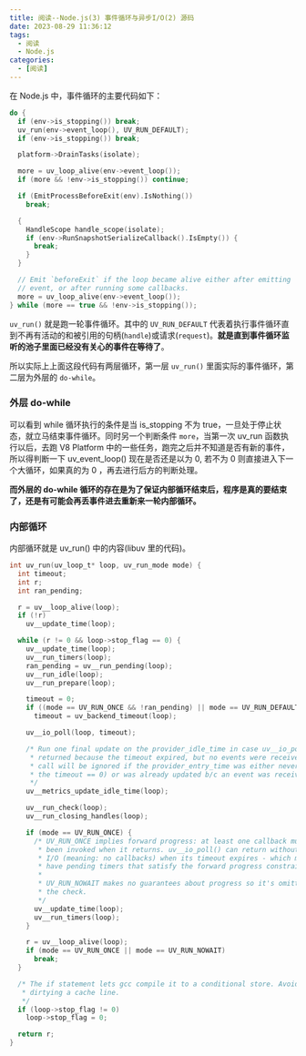 ```yaml
---
title: 阅读--Node.js(3) 事件循环与异步I/O(2) 源码
date: 2023-08-29 11:36:12
tags:
  - 阅读
  - Node.js
categories:
  - [阅读]
---
```

在 Node.js 中，事件循环的主要代码如下：
```c++
do {
  if (env->is_stopping()) break;
  uv_run(env->event_loop(), UV_RUN_DEFAULT);
  if (env->is_stopping()) break;

  platform->DrainTasks(isolate);

  more = uv_loop_alive(env->event_loop());
  if (more && !env->is_stopping()) continue;

  if (EmitProcessBeforeExit(env).IsNothing())
    break;

  {
    HandleScope handle_scope(isolate);
    if (env->RunSnapshotSerializeCallback().IsEmpty()) {
      break;
    }
  }

  // Emit `beforeExit` if the loop became alive either after emitting
  // event, or after running some callbacks.
  more = uv_loop_alive(env->event_loop());
} while (more == true && !env->is_stopping());

```

`uv_run()` 就是跑一轮事件循环。其中的 `UV_RUN_DEFAULT` 代表着执行事件循环直到不再有活动的和被引用的句柄(`handle`)或请求(`request`)。**就是直到事件循环监听的池子里面已经没有关心的事件在等待了**。

所以实际上上面这段代码有两层循环，第一层 `uv_run()` 里面实际的事件循环，第二层为外层的 `do-while`。

### **外层 do-while**
可以看到 while 循环执行的条件是当 is_stopping 不为 true，一旦处于停止状态，就立马结束事件循环。同时另一个判断条件 `more`，当第一次 uv_run 函数执行以后，去跑 V8 Platform 中的一些任务，跑完之后并不知道是否有新的事件，所以得判断一下 uv_event_loop() 现在是否还是以为 0, 若不为 0 则直接进入下一个大循环，如果真的为 0 ，再去进行后方的判断处理。

**而外层的 do-while 循环的存在是为了保证内部循环结束后，程序是真的要结束了，还是有可能会再丢事件进去重新来一轮内部循环。**

### **内部循环**
内部循环就是 uv_run() 中的内容(libuv 里的代码)。
```c
int uv_run(uv_loop_t* loop, uv_run_mode mode) {
  int timeout;
  int r;
  int ran_pending;

  r = uv__loop_alive(loop);
  if (!r)
    uv__update_time(loop);

  while (r != 0 && loop->stop_flag == 0) {
    uv__update_time(loop);
    uv__run_timers(loop);
    ran_pending = uv__run_pending(loop);
    uv__run_idle(loop);
    uv__run_prepare(loop);

    timeout = 0;
    if ((mode == UV_RUN_ONCE && !ran_pending) || mode == UV_RUN_DEFAULT)
      timeout = uv_backend_timeout(loop);

    uv__io_poll(loop, timeout);

    /* Run one final update on the provider_idle_time in case uv__io_poll
     * returned because the timeout expired, but no events were received. This
     * call will be ignored if the provider_entry_time was either never set (if
     * the timeout == 0) or was already updated b/c an event was received.
     */
    uv__metrics_update_idle_time(loop);

    uv__run_check(loop);
    uv__run_closing_handles(loop);

    if (mode == UV_RUN_ONCE) {
      /* UV_RUN_ONCE implies forward progress: at least one callback must have
       * been invoked when it returns. uv__io_poll() can return without doing
       * I/O (meaning: no callbacks) when its timeout expires - which means we
       * have pending timers that satisfy the forward progress constraint.
       *
       * UV_RUN_NOWAIT makes no guarantees about progress so it's omitted from
       * the check.
       */
      uv__update_time(loop);
      uv__run_timers(loop);
    }

    r = uv__loop_alive(loop);
    if (mode == UV_RUN_ONCE || mode == UV_RUN_NOWAIT)
      break;
  }

  /* The if statement lets gcc compile it to a conditional store. Avoids
   * dirtying a cache line.
   */
  if (loop->stop_flag != 0)
    loop->stop_flag = 0;

  return r;
}
```

<!-- TODO 这一部分之后对 Node.js 稍微熟悉后回过头来继续梳理源码 -->